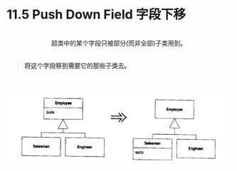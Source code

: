 # 11.5 Push Down Field 字段下移

<br>

<center>超类中的某个字段只被部分(而非全部)子类用到。</center>

<br>

> **将这个字段移到需要它的那些子类去。**

<br>

![image-20211001082109643](https://raw.githubusercontent.com/huxiaoning/img/master/image-20211001082109643.png)

<br>

